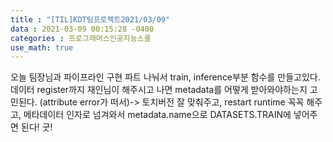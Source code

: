 ```yaml
---
title : "[TIL]KDT팀프로젝트2021/03/09"
data : 2021-03-09 00:15:28 -0400
categories : 프로그래머스인공지능스쿨
use_math: true
---
```

오늘 팀장님과 파이프라인 구현 파트 나눠서 train, inference부분 함수를 만들고있다.  
데이터 register까지 재인님이 해주시고 나면 metadata를 어떻게 받아와야하는지 고민된다. (attribute error가 떠서)-> 토치버전 잘 맞춰주고, restart runtime 꼭꼭 해주고, 메타데이터 인자로 넘겨와서 metadata.name으로 DATASETS.TRAIN에 넣어주면 된다! 굿!